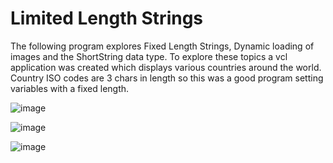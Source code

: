 # Limited Length Strings 

The following program explores Fixed Length Strings, Dynamic loading of images and the ShortString data type. To explore these topics a vcl application was
created which displays various countries around the world. Country ISO codes are 3 chars in length so this was a good program setting variables with a fixed length.

![image](https://user-images.githubusercontent.com/91537105/154469059-13536086-7bd6-45ed-8e31-6755d2c638b3.png)

![image](https://user-images.githubusercontent.com/91537105/154469129-ed89d6f0-993c-43a5-affd-01d1ac00175a.png)

![image](https://user-images.githubusercontent.com/91537105/154469200-555dde17-6ead-4227-b8d9-5ae9958575ad.png)


